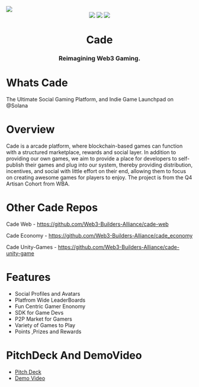 <img src="https://i.imgur.com/N6oQbzv.png">
<div align="center">
  <img src="https://badgen.net/badge/version/1.0/purple">
  <img src="https://badgen.net/badge/docs/1.0/purple">
  <img src="https://badgen.net/badge/contributions/open/purple">
</div>
<h1 align="center">Cade</h1>
<div align="center">
  <h3>Reimagining Web3 Gaming.</h3>
</div>
 
# Whats Cade

The Ultimate Social Gaming Platform, and Indie Game Launchpad on @Solana

# Overview

Cade is a arcade platform, where blockchain-based games can function with a structured marketplace, rewards and social layer. In addition to providing our own games, we aim to provide a place for developers to self-publish their games and plug into our system, thereby providing distribution, incentives, and social with little effort on their end, allowing them to focus on creating awesome games for players to enjoy. The project is from the Q4 Artisan Cohort from WBA.

# Other Cade Repos

Cade Web - https://github.com/Web3-Builders-Alliance/cade-web

Cade Economy - https://github.com/Web3-Builders-Alliance/cade_economy

Cade Unity-Games - https://github.com/Web3-Builders-Alliance/cade-unity-game

# Features

<ul>
<li>Social Profiles and Avatars</li>
<li>Platfrom Wide LeaderBoards</li>
<li>Fun Centric Gamer Enonomy</li>
<li>SDK for Game Devs</li>
<li>P2P Market for Gamers</li>
<li>Variety of Games to Play</li>
<li>Points ,Prizes and Rewards</li>
</ul>

# PitchDeck And DemoVideo

<ul>
<li><a href="https://docs.google.com/presentation/d/15jDaBoUCIgDeViFjmpAaFZZ9jZCdeOZEwCEqQSRjFBo/edit?usp=sharing">Pitch Deck</a></li>
<li><a href="https://www.youtube.com/watch?v=msKD14lSPtg">Demo Video</a></li>
